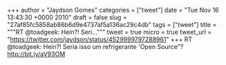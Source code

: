 
+++
author = "Jaydson Gomes"
categories = ["tweet"]
date = "Tue Nov 16 13:43:30 +0000 2010"
draft = false
slug = "27af85fc5858ab86b6d9e4737af5a136ac29c4db"
tags = ["tweet"]
title = """RT @toadgeek: Hein?! Seri..."""
tweet = true
micro = true
tweet_url = "https://twitter.com/jaydson/status/4529999797288961"
+++
RT @toadgeek: Hein?! Seria isso um refrigerante 'Open Source"? http://bit.ly/aV93OM
